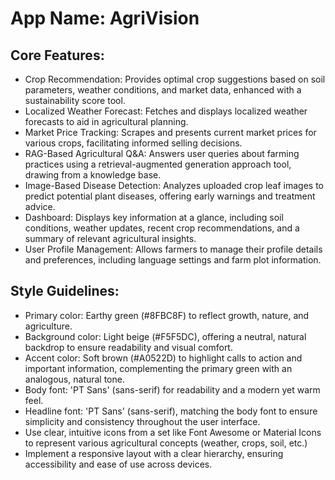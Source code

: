 # **App Name**: AgriVision

## Core Features:

- Crop Recommendation: Provides optimal crop suggestions based on soil parameters, weather conditions, and market data, enhanced with a sustainability score tool.
- Localized Weather Forecast: Fetches and displays localized weather forecasts to aid in agricultural planning.
- Market Price Tracking: Scrapes and presents current market prices for various crops, facilitating informed selling decisions.
- RAG-Based Agricultural Q&A: Answers user queries about farming practices using a retrieval-augmented generation approach tool, drawing from a knowledge base.
- Image-Based Disease Detection: Analyzes uploaded crop leaf images to predict potential plant diseases, offering early warnings and treatment advice.
- Dashboard: Displays key information at a glance, including soil conditions, weather updates, recent crop recommendations, and a summary of relevant agricultural insights.
- User Profile Management: Allows farmers to manage their profile details and preferences, including language settings and farm plot information.

## Style Guidelines:

- Primary color: Earthy green (#8FBC8F) to reflect growth, nature, and agriculture.
- Background color: Light beige (#F5F5DC), offering a neutral, natural backdrop to ensure readability and visual comfort.
- Accent color: Soft brown (#A0522D) to highlight calls to action and important information, complementing the primary green with an analogous, natural tone.
- Body font: 'PT Sans' (sans-serif) for readability and a modern yet warm feel.
- Headline font: 'PT Sans' (sans-serif), matching the body font to ensure simplicity and consistency throughout the user interface.
- Use clear, intuitive icons from a set like Font Awesome or Material Icons to represent various agricultural concepts (weather, crops, soil, etc.)
- Implement a responsive layout with a clear hierarchy, ensuring accessibility and ease of use across devices.